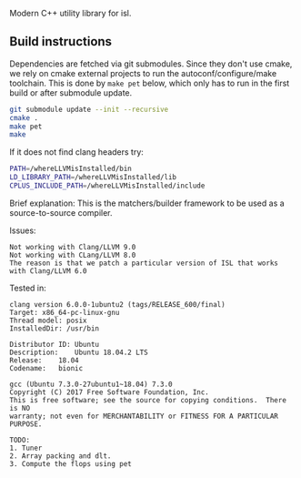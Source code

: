 Modern C++ utility library for isl.

## Build instructions

Dependencies are fetched via git submodules.  Since they don't use cmake, we
rely on cmake external projects to run the autoconf/configure/make toolchain.
This is done by `make pet` below, which only has to run in the first build or
after submodule update.

```sh
git submodule update --init --recursive
cmake .
make pet
make
```

If it does not find clang headers try:
```sh
PATH=/whereLLVMisInstalled/bin
LD_LIBRARY_PATH=/whereLLVMisInstalled/lib
CPLUS_INCLUDE_PATH=/whereLLVMisInstalled/include
```

Brief explanation:
This is the matchers/builder framework to be used as a source-to-source compiler.

Issues:
```
Not working with Clang/LLVM 9.0
Not working with CLang/LLVM 8.0
The reason is that we patch a particular version of ISL that works with Clang/LLVM 6.0
```

Tested in:
```
clang version 6.0.0-1ubuntu2 (tags/RELEASE_600/final)
Target: x86_64-pc-linux-gnu
Thread model: posix
InstalledDir: /usr/bin
```

```
Distributor ID:	Ubuntu
Description:	Ubuntu 18.04.2 LTS
Release:	18.04
Codename:	bionic
```

```
gcc (Ubuntu 7.3.0-27ubuntu1~18.04) 7.3.0
Copyright (C) 2017 Free Software Foundation, Inc.
This is free software; see the source for copying conditions.  There is NO
warranty; not even for MERCHANTABILITY or FITNESS FOR A PARTICULAR PURPOSE.
```

```
TODO:
1. Tuner
2. Array packing and dlt.
3. Compute the flops using pet
```

